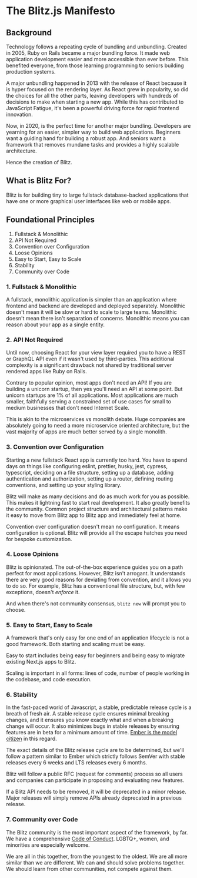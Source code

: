 # The Blitz.js Manifesto

## Background

Technology follows a repeating cycle of bundling and unbundling. Created in 2005, Ruby on Rails became a major bundling force. It made web application development easier and more accessible than ever before. This benefited everyone, from those learning programming to seniors building production systems.

A major unbundling happened in 2013 with the release of React because it is hyper focused on the rendering layer. As React grew in popularity, so did the choices for all the other parts, leaving developers with hundreds of decisions to make when starting a new app. While this has contributed to JavaScript Fatigue, it's been a powerful driving force for rapid frontend innovation.

Now, in 2020, is the perfect time for another major bundling. Developers are yearning for an easier, simpler way to build web applications. Beginners want a guiding hand for building a robust app. And seniors want a framework that removes mundane tasks and provides a highly scalable architecture.

Hence the creation of Blitz.

## What is Blitz For?

Blitz is for building tiny to large fullstack database-backed applications that have one or more graphical user interfaces like web or mobile apps.

## Foundational Principles

1. Fullstack & Monolithic
2. API Not Required
3. Convention over Configuration
4. Loose Opinions
5. Easy to Start, Easy to Scale
6. Stability
7. Community over Code

### 1. Fullstack & Monolithic

A fullstack, monolithic application is simpler than an application where frontend and backend are developed and deployed separately. Monolithic doesn't mean it will be slow or hard to scale to large teams. Monolithic doesn't mean there isn't separation of concerns. Monolithic means you can reason about your app as a single entity.

### 2. API Not Required

Until now, choosing React for your view layer required you to have a REST or GraphQL API even if it wasn't used by third-parties. This additional complexity is a significant drawback not shared by traditional server rendered apps like Ruby on Rails.

Contrary to popular opinion, most apps don't need an API! If you are building a unicorn startup, then yes you'll need an API at some point. But unicorn startups are 1% of all applications. Most applications are much smaller, faithfully serving a constrained set of use cases for small to medium businesses that don't need Internet Scale.

This is akin to the microservices vs monolith debate. Huge companies are absolutely going to need a more microservice oriented architecture, but the vast majority of apps are much better served by a single monolith.

### 3. Convention over Configuration

Starting a new fullstack React app is currently too hard. You have to spend days on things like configuring eslint, prettier, husky, jest, cypress, typescript, deciding on a file structure, setting up a database, adding authentication and authorization, setting up a router, defining routing conventions, and setting up your styling library.

Blitz will make as many decisions and do as much work for you as possible. This makes it lightning fast to start real development. It also greatly benefits the community. Common project structure and architectural patterns make it easy to move from Blitz app to Blitz app and immediately feel at home.

Convention over configuration doesn't mean no configuration. It means configuration is optional. Blitz will provide all the escape hatches you need for bespoke customization.

### 4. Loose Opinions

Blitz is opinionated. The out-of-the-box experience guides you on a path perfect for most applications. However, Blitz isn't arrogant. It understands there are very good reasons for deviating from convention, and it allows you to do so. For example, Blitz has a conventional file structure, but, with few exceptions, doesn't _enforce_ it.

And when there's not community consensus, `blitz new` will prompt you to choose.

### 5. Easy to Start, Easy to Scale

A framework that's only easy for one end of an application lifecycle is not a good framework. Both starting and scaling must be easy.

Easy to start includes being easy for beginners and being easy to migrate existing Next.js apps to Blitz.

Scaling is important in all forms: lines of code, number of people working in the codebase, and code execution.

### 6. Stability

In the fast-paced world of Javascript, a stable, predictable release cycle is a breath of fresh air. A stable release cycle ensures minimal breaking changes, and it ensures you know exactly what and when a breaking change will occur. It also minimizes bugs in stable releases by ensuring features are in beta for a minimum amount of time. [Ember is the model citizen](https://emberjs.com/releases/) in this regard.

The exact details of the Blitz release cycle are to be determined, but we'll follow a pattern similar to Ember which strictly follows SemVer with stable releases every 6 weeks and LTS releases every 6 months.

Blitz will follow a public RFC (request for comments) process so all users and companies can participate in proposing and evaluating new features.

If a Blitz API needs to be removed, it will be deprecated in a minor release. Major releases will simply remove APIs already deprecated in a previous release.

### 7. Community over Code

The Blitz community is the most important aspect of the framework, by far.
We have a comprehensive [Code of Conduct](https://github.com/blitz-js/blitz/blob/canary/CODE_OF_CONDUCT.md). LGBTQ+, women, and minorities are especially welcome.

We are all in this together, from the youngest to the oldest. We are all more similar than we are different. We can and should solve problems together. We should learn from other communities, not compete against them.
